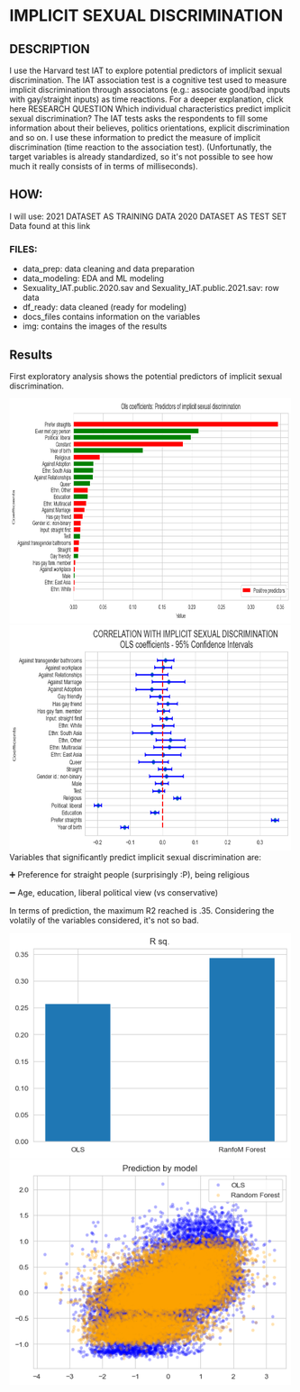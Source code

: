 # IMPLICIT SEXUAL DISCRIMINATION
## DESCRIPTION
I use the Harvard test IAT to explore potential predictors of implicit sexual discrimination. The IAT association test is a cognitive test used to measure implicit discrimination through associatons (e.g.: associate good/bad inputs with gay/straight inputs) as time reactions. For a deeper explanation, click here
RESEARCH QUESTION
Which individual characteristics predict implicit sexual discrimination? The IAT tests asks the respondents to fill some information about their believes, politics orientations, explicit discrimination and so on. I use these information to predict the measure of implicit discrimination (time reaction to the association test).
(Unfortunatly, the target variables is already standardized, so it's not possible to see how much it really consists of in terms of milliseconds).

## HOW:
I will use:
2021 DATASET AS TRAINING DATA
2020 DATASET AS TEST SET Data found at this link

### FILES: 
- data_prep: data cleaning and data preparation
- data_modeling: EDA and ML modeling
- Sexuality_IAT.public.2020.sav and Sexuality_IAT.public.2021.sav: row data
- df_ready: data cleaned (ready for modeling)
- docs_files contains information on the variables
- img: contains the images of the results

## Results
First exploratory analysis shows the potential predictors of implicit sexual discrimination. 

[<img src="https://github.com/tommella90/Predicting-sexual-discrimination/blob/main/img/ols_coeff.png" width="500" height="400">](https://github.com/tommella90/Tommy_Portfolio) [<img src="https://github.com/tommella90/Predicting-sexual-discrimination/blob/main/img/ols_coeff_ci.png" width="500" height="400">](https://github.com/tommella90/Tommy_Portfolio)
Variables that significantly predict implicit sexual discrimination are:

:heavy_plus_sign: Preference for straight people (surprisingly :P), being religious

:heavy_minus_sign: Age, education, liberal political view (vs conservative)

In terms of prediction, the maximum R2 reached is .35. Considering the volatily of the variables considered, it's not so bad. 

[<img src="https://github.com/tommella90/Predicting-sexual-discrimination/blob/main/img/r2.png" width="500" height="400">](https://github.com/tommella90/Tommy_Portfolio) [<img src="https://github.com/tommella90/Predicting-sexual-discrimination/blob/main/img/prediction.png" width="500" height="400">](https://github.com/tommella90/Tommy_Portfolio)

